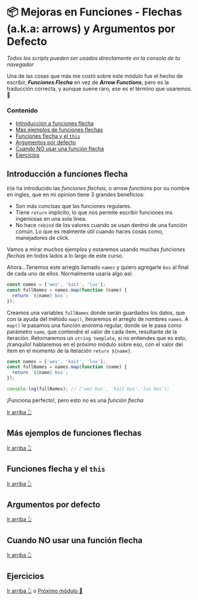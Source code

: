 # 📦 Mejoras en Funciones - Flechas (a.k.a: arrows) y Argumentos por Defecto

_Todos los scripts pueden ser usados directamente en la consola de tu navegador_

Una de las cosas que más me costó sobre este módulo fue el hecho de escribir, ***Funciones Flecha*** en vez de ***Arrow Functions***, pero es la traducción correcta, y aunque suene raro, ese es el término que usaremos. 🙂

### Contenido

- [Introducción a funciones flecha](#introducci%C3%B3n-a-funciones-flecha)
- [Más ejemplos de funciones flechas](#m%C3%A1s-ejemplos-de-funciones-flechas)
- [Funciones flecha y el `this`](#funciones-flecha-y-el-this)
- [Argumentos por defecto](#argumentos-por-defectos)
- [Cuando NO usar una función flecha](#cuando-no-usar-una-funci%C3%B3n-flecha)
- [Ejercicios](#ejercicios)

## Introducción a funciones flecha

`ES6` ha introducido las _funciones flechas_, o _arrow functions_ por su nombre en ingles, que en mi opinion tiene 3 grandes beneficios: 

- Son más concisas que las funciones regulares.
- Tiene `return` implicito, lo que nos permite escribir funciones ms ingeniosas en una sola línea.
- No hace `rebind` de los valores cuando se usan dentroi de una función común. Lo que es realmente útil cuando haces cosas como, manejadores de click.

Vamos a mirar muchos ejemplos y estaremos usando muchas _funciones flechas_ en todos lados a lo largo de este curso.

Ahora...Tenemos este arreglo llamado `names` y quiero agregarle `bos` al final de cada uno de ellos. Normalmente usaría algo así: 

```js
const names = ['wes', 'kait', 'lux'];
const fullNames = names.map(function (name) {
  return `${name} bos`;
});
```

Creamos una variables `fullNames` donde serán guardados los datos, que  con la ayuda del método `map()`, iteraremos el arreglo de nombres `names`. A `map()` le pasamos una función anónima regular, donde se le pasa como parámetro `name`, que contendré el valor de cada item, resultante de la iteración. Retornaremos un `string template`, si no entiendes que es esto, ¡tranquilo! hablaremos en el próximo módulo sobre eso, con el valor del item en el momento de la iteración `return ${name}`.

```js
const names = ['wes', 'kait', 'lux'];
const fullNames = names.map(function (name) {
  return `${name} bos`;
});

console.log(fullNames); // ['wes bos', 'kait bos','lux bos'];
```

¡Funciona perfecto!, pero esto no es una _función flecha_


[Ir arriba 👆](#contenido)

## Más ejemplos de funciones flechas

[Ir arriba 👆](#contenido)

## Funciones flecha y el `this`

[Ir arriba 👆](#contenido)

## Argumentos por defecto

[Ir arriba 👆](#contenido)

## Cuando NO usar una función flecha

[Ir arriba 👆](#contenido)

## Ejercicios 

[Ir arriba 👆](#contenido) o  [Próximo módulo 🚀](/modulos/modulo-03.md)
